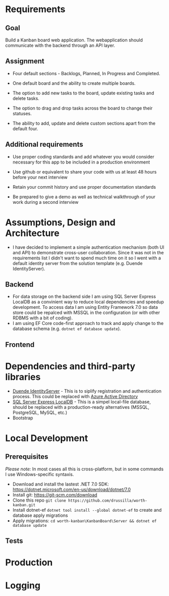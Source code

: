# Requirements

## Goal
Build a Kanban board web application. The webapplication should communicate
with the backend through an API layer.

## Assignment

* Four default sections - Backlogs, Planned, In Progress and Completed.

* One default board and the ability to create multiple boards.

* The option to add new tasks to the board, update existing tasks and delete tasks.

* The option to drag and drop tasks across the board to change their statuses.

* The ability to add, update and delete custom sections apart from the default
four.

## Additional requirements

* Use proper coding standards and add whatever you would consider necessary
for this app to be included in a production environment

* Use github or equivalent to share your code with us at least 48 hours before your
next interview

* Retain your commit history and use proper documentation standards

* Be prepared to give a demo as well as technical walkthrough of your work
during a second interview 

# Assumptions, Design and Architecture

* I have decided to implement a simple authentication mechanism (both UI and API) to demonstrate cross-user collaboration. Since it was not in the requirements list I didn't want to spend much time on it so I went with a default identity server from the solution template (e.g. Duende IdentityServer).

## Backend

* For data storage on the backend side I am using SQL Server Express LocalDB as a convinient way to reduce local dependencies and speedup development. To access data I am using Entity Framework 7.0 so data store could be repalced with MSSQL in the configuration (or with other RDBMS with a bit of coding).
* I am using EF Core code-first approach to track and apply change to the database schema (e.g. `dotnet ef database update`).

## Frontend

# Dependencies and third-party libraries

- [Duende IdentityServer](https://duendesoftware.com/products/identityserver) - This is to siplify registration and authentication process. This could be replaced with [Azure Active Directory](https://github.com/dotnet/aspnetcore/blob/main/src/Identity/README.md)
- [SQL Server Express LocalDB](https://learn.microsoft.com/en-us/sql/database-engine/configure-windows/sql-server-express-localdb?view=sql-server-ver16) - This is a simpel local-file database, should be replaced with a production-ready alternatives (MSSQL, PostgreSQL, MySQL, etc.)
- Bootstrap

# Local Development

## Prerequisites

*Please note:* In most cases all this is cross-platform, but in some commands I use Windows-specific syntaxis.

- Download and install the lastest .NET 7.0 SDK: https://dotnet.microsoft.com/en-us/download/dotnet/7.0
- Install git: https://git-scm.com/download
- Clone this repo `git clone https://github.com/drussilla/worth-kanban.git`
- Install dotnet-ef `dotnet tool install --global dotnet-ef` to create and database apply migrations
- Apply migrations: `cd worth-kanban\KanbanBoard\Server && dotnet ef database update`

## Tests

# Production

# Logging

